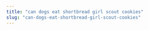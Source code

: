 ```yaml
---
title: "can dogs eat shortbread girl scout cookies"
slug: "can-dogs-eat-shortbread-girl-scout-cookies"
---
```


